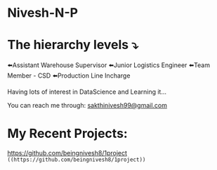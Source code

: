 # Nivesh-N-P

# The hierarchy levels ⤵️

⬅️Assistant Warehouse Supervisor
⬅️Junior Logistics Engineer
⬅️Team Member - CSD
⬅️Production Line Incharge

Having lots of interest in DataScience and Learning it...

You can reach me through: sakthinivesh99@gmail.com

# My Recent Projects:
https://github.com/beingnivesh8/1project
`((https://github.com/beingnivesh8/1project))`
